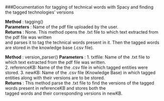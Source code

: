 ###Documentation for tagging of technical words with Spacy and finding the tagged technologies' versions

**Method** : tagging()  
**Parameters** : Name of the pdf file uploaded by the user.  
**Returns** : None. This method opens the .txt file to which text extracted from the pdf file was written   
              and parses it to tag the technical words present in it. Then the tagged words are stored in the knowledge base (.csv file).   
              
**Method** : version_parser()
**Parameters** : 1. txtfile: Name of the .txt file to which text extracted from the pdf file was written.  
                 2. referenceKB: Name of the the .csv file in which tagged entities were stored.
                 3. newKB: Name of the .csv file (Knowledge Base) in which tagged entities along with their versions are to be stored.   
**Returns** : This method parse the .txt file to find the versions of the tagged words present in referenceKB and stores both the   
              tagged words and their corresponding versions in newKB.
       
